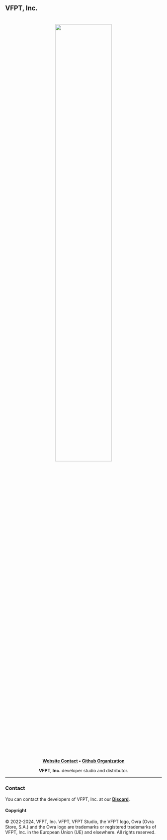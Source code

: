 ## VFPT, Inc.

<h1 align="center">
    <a href="https://github.com/VFPT" target="_blank">
        <img height="60%" width="60%" src=""><br>
    </a>
</h1>

<p align="center">
    <b><a href="http://localhost:3000/">Website Contact</a> • <a href="https://github.com/">Github Organization</a></b>
</p>

<p align="center">
   <b>VFPT, Inc.</b> developer studio and distributor.
</p>

---

### Contact

You can contact the developers of VFPT, Inc. at our <b><a href="https://discord.com/invite/5AVuqph8d6">Discord</a></b>.

#### Copyright

© 2022-2024, VFPT, Inc. VFPT, VFPT Studio, the VFPT logo, Ovra (Ovra Store, S.A.) and the Ovra logo are trademarks or registered 
trademarks of VFPT, Inc. in the European Union (UE) and elsewhere. All rights reserved.
